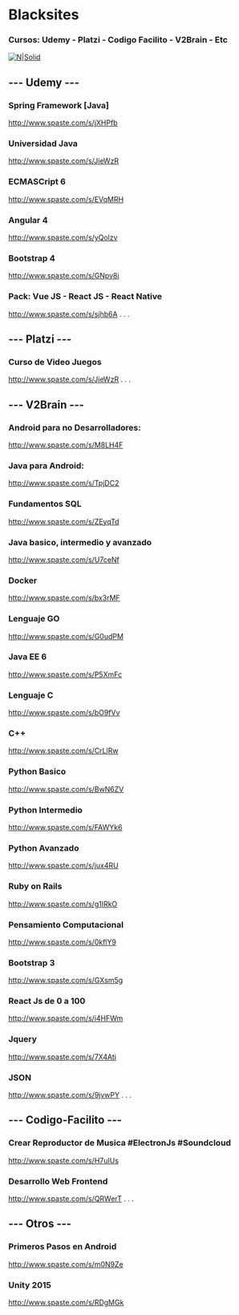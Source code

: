 # Blacksites
### Cursos: Udemy - Platzi - Codigo Facilito - V2Brain - Etc 

[![N|Solid](https://icon-icons.com/icons2/478/PNG/128/facebook_47004.png)](https://www.facebook.com/blacksiteprogramacion/)

## --- Udemy ---
### Spring Framework [Java]
http://www.spaste.com/s/jXHPfb
### Universidad Java
http://www.spaste.com/s/JieWzR
### ECMASCript 6 
http://www.spaste.com/s/EVqMRH
### Angular 4
http://www.spaste.com/s/yQolzv
### Bootstrap 4
http://www.spaste.com/s/GNpv8i
### Pack: Vue JS - React JS - React Native
http://www.spaste.com/s/sjhb6A
.
.
.
## --- Platzi ---
### Curso de Video Juegos
http://www.spaste.com/s/JieWzR
.
.
.
## --- V2Brain ---
### Android para no Desarrolladores: 
http://www.spaste.com/s/M8LH4F
### Java para Android:
http://www.spaste.com/s/TpjDC2
### Fundamentos SQL
http://www.spaste.com/s/ZEyqTd
### Java basico, intermedio y avanzado 
http://www.spaste.com/s/U7ceNf
### Docker
http://www.spaste.com/s/bx3rMF
### Lenguaje GO
http://www.spaste.com/s/G0udPM
### Java EE 6
http://www.spaste.com/s/P5XmFc
### Lenguaje C
http://www.spaste.com/s/bO9fVv
### C++
http://www.spaste.com/s/CrLlRw
### Python Basico
http://www.spaste.com/s/BwN6ZV
### Python Intermedio
http://www.spaste.com/s/FAWYk6
### Python Avanzado
http://www.spaste.com/s/jux4RU
### Ruby on Rails
http://www.spaste.com/s/g1IRkO
### Pensamiento Computacional
http://www.spaste.com/s/0kflY9
### Bootstrap 3
http://www.spaste.com/s/GXsm5g
### React Js de 0 a 100
http://www.spaste.com/s/i4HFWm
### Jquery
http://www.spaste.com/s/7X4Ati
### JSON
http://www.spaste.com/s/9jvwPY
.
.
.
## --- Codigo-Facilito ---
### Crear Reproductor de Musica #ElectronJs #Soundcloud
http://www.spaste.com/s/H7uIUs
### Desarrollo Web Frontend
http://www.spaste.com/s/QRWerT
.
.
.
## --- Otros ---
### Primeros Pasos en Android
http://www.spaste.com/s/m0N9Ze
### Unity 2015
http://www.spaste.com/s/RDgMGk

